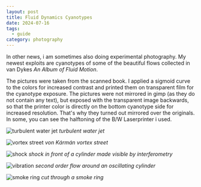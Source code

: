 ```yaml
---
layout: post
title: Fluid Dynamics Cyanotypes
date: 2024-07-16
tags:
  - guide
category: photography
---
```

In other news, i am sometimes also doing experimental photography. My newest exploits are cyanotypes of some of the beautiful flows collected in van Dykes _An Album of Fluid Motion_.

The pictures were taken from the scanned book. I applied a sigmoid curve to the colors for increased contrast and printed them on transparent film for the cyanotype exposure. 
The pictures were not mirrored in gimp (as they do not contain any text), but exposed with the transparent image backwards, so that the printer color is directly on the bottom cyanotype side for increased resolution. That's why they turned out mirrored over the originals.
In some, you can see the halftoning of the B/W Laserprinter i used.


![turbulent water jet](/assets/cyanotype/TurbJet.jpg)
_turbulent water jet_

![vortex street](/assets/cyanotype/KarmanVortices.jpg)
_von Kármán vortex street_

![shock](/assets/cyanotype/ShockCyl.jpg)
_shock in front of a cylinder made visible by interferometry_

![vibration](/assets/cyanotype/Vib.jpg)
_second order flow around an oscillating cylinder_

![smoke ring](/assets/cyanotype/VortexRing.jpg)
_cut through a smoke ring_

